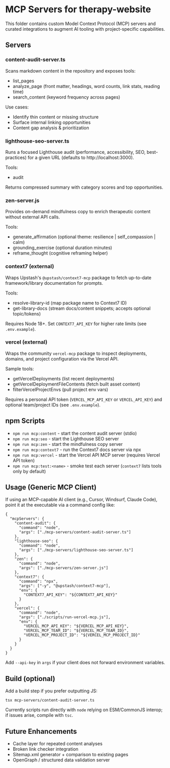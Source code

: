 # MCP Servers for therapy-website

This folder contains custom Model Context Protocol (MCP) servers and curated integrations to augment AI tooling with project-specific capabilities.

## Servers

### content-audit-server.ts
Scans markdown content in the repository and exposes tools:
- list_pages
- analyze_page (front matter, headings, word counts, link stats, reading time)
- search_content (keyword frequency across pages)

Use cases:
- Identify thin content or missing structure
- Surface internal linking opportunities
- Content gap analysis & prioritization

### lighthouse-seo-server.ts
Runs a focused Lighthouse audit (performance, accessibility, SEO, best-practices) for a given URL (defaults to http://localhost:3000).

Tools:
- audit

Returns compressed summary with category scores and top opportunities.

### zen-server.js
Provides on-demand mindfulness copy to enrich therapeutic content without external API calls.

Tools:
- generate_affirmation (optional theme: resilience | self_compassion | calm)
- grounding_exercise (optional duration minutes)
- reframe_thought (cognitive reframing helper)

### context7 (external)
Wraps Upstash's `@upstash/context7-mcp` package to fetch up-to-date framework/library documentation for prompts.

Tools:
- resolve-library-id (map package name to Context7 ID)
- get-library-docs (stream docs/content snippets; accepts optional topic/tokens)

Requires Node 18+. Set `CONTEXT7_API_KEY` for higher rate limits (see `.env.example`).

### vercel (external)
Wraps the community `vercel-mcp` package to inspect deployments, domains, and project configuration via the Vercel API.

Sample tools:
- getVercelDeployments (list recent deployments)
- getVercelDeploymentFileContents (fetch built asset content)
- filterVercelProjectEnvs (pull project env vars)

Requires a personal API token (`VERCEL_MCP_API_KEY` or `VERCEL_API_KEY`) and optional team/project IDs (see `.env.example`).

## npm Scripts
- `npm run mcp:content` - start the content audit server (stdio)
- `npm run mcp:seo` - start the Lighthouse SEO server
- `npm run mcp:zen` - start the mindfulness copy server
- `npm run mcp:context7` - run the Context7 docs server via npx
- `npm run mcp:vercel` - start the Vercel API MCP server (requires Vercel API token)
- `npm run mcp:test:<name>` - smoke test each server (`context7` lists tools only by default)

## Usage (Generic MCP Client)
If using an MCP-capable AI client (e.g., Cursor, Windsurf, Claude Code), point it at the executable via a command config like:

```jsonc
{
  "mcpServers": {
    "content-audit": {
      "command": "node",
      "args": ["./mcp-servers/content-audit-server.ts"]
    },
    "lighthouse-seo": {
      "command": "node",
      "args": ["./mcp-servers/lighthouse-seo-server.ts"]
    },
    "zen": {
      "command": "node",
      "args": ["./mcp-servers/zen-server.js"]
    },
    "context7": {
      "command": "npx",
      "args": ["-y", "@upstash/context7-mcp"],
      "env": {
        "CONTEXT7_API_KEY": "${CONTEXT7_API_KEY}"
      }
    },
    "vercel": {
      "command": "node",
      "args": ["./scripts/run-vercel-mcp.js"],
      "env": {
        "VERCEL_MCP_API_KEY": "${VERCEL_MCP_API_KEY}",
        "VERCEL_MCP_TEAM_ID": "${VERCEL_MCP_TEAM_ID}",
        "VERCEL_MCP_PROJECT_ID": "${VERCEL_MCP_PROJECT_ID}"
      }
    }
  }
}
```

Add `--api-key` in `args` if your client does not forward environment variables.

## Build (optional)
Add a build step if you prefer outputting JS:
```
tsx mcp-servers/content-audit-server.ts
```

Currently scripts run directly with `node` relying on ESM/CommonJS interop; if issues arise, compile with `tsc`.

## Future Enhancements
- Cache layer for repeated content analyses
- Broken link checker integration
- Sitemap.xml generator + comparison to existing pages
- OpenGraph / structured data validation server
